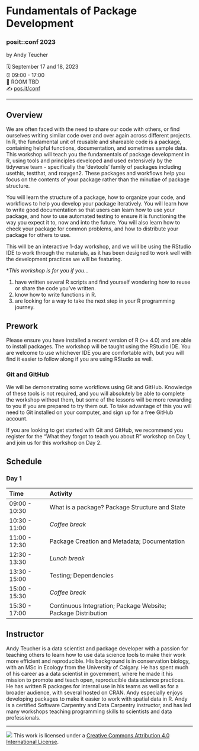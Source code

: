 # Fundamentals of Package Development

### posit::conf 2023

by Andy Teucher

<!-----

INSTRUCTIONS FOR INSTRUCTORS: Please insert information about your
workshop below. Then, add workshop content in the materials folder and
link to each session’s materials from the schedule below. You are
welcomed to add more rows to the schedule. We just ask that you take
breaks at the specified times. Once you are done adding information, you
can remove these instructions from the README.

Alternatively, you can completely redo the organization of this repo 
as a Quarto website or some other format you prefer to host your workshop
materials. The only requirement is that your workshop materials are hosted 
here.

----->

:spiral_calendar: September 17 and 18, 2023  
:alarm_clock:     09:00 - 17:00  
:hotel:           ROOM TBD  
:writing_hand:    [pos.it/conf](http://pos.it/conf)

-----

## Overview

We are often faced with the need to share our code with others, or find
ourselves writing similar code over and over again across different projects. In
R, the fundamental unit of reusable and shareable code is a package, containing helpful
functions, documentation, and sometimes sample data. This workshop will teach
you the fundamentals of package development in R, using tools and principles
developed and used extensively by the tidyverse team - specifically the
‘devtools’ family of packages including usethis, testthat, and roxygen2. These
packages and workflows help you focus on the contents of your package rather
than the minutiae of package structure.

You will learn the structure of a package, how to organize your code, and
workflows to help you develop your package iteratively. You will learn how to
write good documentation so that users can learn how to use your package, and
how to use automated testing to ensure it is functioning the way you expect it
to, now and into the future. You will also learn how to check your package for
common problems, and how to distribute your package for others to use.

This will be an interactive 1-day workshop, and we will be using the RStudio IDE
to work through the materials, as it has been designed to work well with the
development practices we will be featuring.

**This workshop is for you if you...*

1. have written several R scripts and find yourself wondering how to reuse or
   share the code you’ve written.
2. know how to write functions in R.
3. are looking for a way to take the next step in your R programming journey.

## Prework

Please ensure you have installed a recent version of R (>= 4.0) and are able to
install packages. The workshop will be taught using the RStudio IDE. You are
welcome to use whichever IDE you are comfortable with, but you will find it
easier to follow along if you are using RStudio as well.

### Git and GitHub

We will be demonstrating some workflows using Git and GitHub. Knowledge of these
tools is not required, and you will absolutely be able to complete the workshop
without them, but some of the lessons will be more rewarding to you if you are
prepared to try them out. To take advantage of this you will need to Git 
installed on your computer, and sign up for a free GitHub account.

If you are looking to get started with Git and GitHub,
we recommend you register for the “What they forgot to teach you about R”
workshop on Day 1, and join us for this workshop on Day 2.

## Schedule

### Day 1

| Time          | Activity                                                      |
| :------------ | :------------------------------------------------------------ |
| 09:00 - 10:30 | What is a package? Package Structure and State                |
| 10:30 - 11:00 | *Coffee break*                                                |
| 11:00 - 12:30 | Package Creation and Metadata; Documentation                  |
| 12:30 - 13:30 | *Lunch break*                                                 |
| 13:30 - 15:00 | Testing; Dependencies                                         |
| 15:00 - 15:30 | *Coffee break*                                                |
| 15:30 - 17:00 | Continuous Integration; Package Website; Package Distribution |

## Instructor

Andy Teucher is a data scientist and package developer with a passion for
teaching others to learn how to use data science tools to make their work more
efficient and reproducible. His background is in conservation biology, with an
MSc in Ecology from the University of Calgary. He has spent much of his career
as a data scientist in government, where he made it his mission to promote and
teach open, reproducible data science practices. He has written R packages for
internal use in his teams as well as for a broader audience, with several hosted
on CRAN. Andy especially enjoys developing packages to make it easier to work
with spatial data in R. Andy is a certified Software Carpentry and Data
Carpentry instructor, and has led many workshops teaching programming skills to
scientists and data professionals.

-----

![](https://i.creativecommons.org/l/by/4.0/88x31.png) This work is
licensed under a [Creative Commons Attribution 4.0 International
License](https://creativecommons.org/licenses/by/4.0/).
